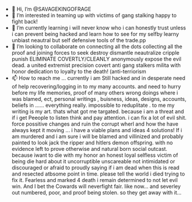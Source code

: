 - 👋 Hi, I’m @SAVAGEKINGOFRAGE
- 👀 I’m interested in teaming up with victims of gang stalking happy to fight back!
- 🌱 I’m currently learning i will never know who i can honestly trust unless i can prevent being hacked and learn how to see for my selfby learny unbiast neautral but self defensive tools of the trade.pp
- 💞️ I’m looking to collaborate on connecting all the dots collecting all the proof and joining forces to seek destroy dismantle neautralize cripple punish ELIMINATE COVERTLY/CLEANLY anonymously expose the evil dead. a united extremist precision covert anti gang stalkers milita with honor dedication to loyalty to the death! (anti-terriorism
- 📫 How to reach me ...  currently i am Still hacked and in desperate need of help recovering/logging in to my many accounts. and need to hurry before my life memories, proof of many others wrong doings where i was blamed, ect, personal writings , buisness, ideas, designs, accounts, beliefs in ...... everything really. impossible to reduplitate . to me my writing is my art. thats what got me targated. because i am a threat and if i get Peeople to listen think and pay attention. i can fix a lot of evil shit. force possitive changes and ruin the corrupt wherl and how the have always kept it moving ... i have a viable plans and ideas 4 solutions! 
  If i am murdered and i am sure i will be blamed and villinized and probably painted to look jack the ripper and hitlers demon offspring. with no evidence left to prove otherwise and natural born social outcast. because iwant to die with my honor an honest loyal selfless victim of being die hard about it uncorruptible unscareable not intimidated or discouraged or afraid to proudly saying if i am dead when this is read and resected atbsome point in time. please tell the world i died trying to fix it. Fearless and marked 4 death i remain determined to not let evil win. And I bet the Cowards will neverfight fair. like now... and severley out numbered, poor, and proof being stolen. so they get away with it... 
<!--- jpitt814@gmail savagekingofrage@gmail/instagram Please dont let them ERASE ME AND CALL ME A MONSTER.
SAVAGEKINGOFRAGE/SAVAGEKINGOFRAGE is a ✨ special ✨ repository because its `README.md` (this file) appears on your GitHub profile.
You can click the Preview link to take a look at your changes.
--->
